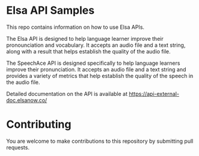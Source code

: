 # Elsa API Samples
This repo contains information on how to use Elsa APIs.

The Elsa API is designed to help language learner improve their pronounciation and vocabulary. It accepts an audio file and a text string, along with a result that helps establish the quality of the audio file. 

The SpeechAce API is designed specifically to help language learners improve their pronunciation. It accepts an audio file and a text string and provides a variety of metrics that help establish the quality of the speech in the audio file. 


Detailed documentation on the API is available at https://api-external-doc.elsanow.co/

# Contributing

You are welcome to make contributions to this repository by submitting pull requests.


